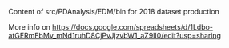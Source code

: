 Content of src/PDAnalysis/EDM/bin for 2018 dataset production

More info on
https://docs.google.com/spreadsheets/d/1Ldbo-atGERmFbMv_mNd1ruhD8CjPvJjzvbW1_aZ9Il0/edit?usp=sharing
